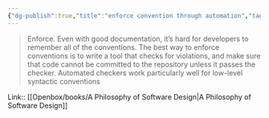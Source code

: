 ```yaml
---
{"dg-publish":true,"title":"enforce convention through automation","tags":["quotes"],"date":"2023-05-30T09:12:46+04:00","modified_at":"2023-08-11T15:27:36+03:00","alias":"enforce convention through automation","dg-path":"/quotes/202305300912.md","permalink":"/quotes/202305300912/","dgPassFrontmatter":true}
---
```



> Enforce. Even with good documentation, it’s hard for developers to remember all of the conventions. The best way to enforce conventions is to write a tool that checks for violations, and make sure that code cannot be committed to the repository unless it passes the checker. Automated checkers work particularly well for low-level syntactic conventions

Link:: [[Openbox/books/A Philosophy of Software Design|A Philosophy of Software Design]]
